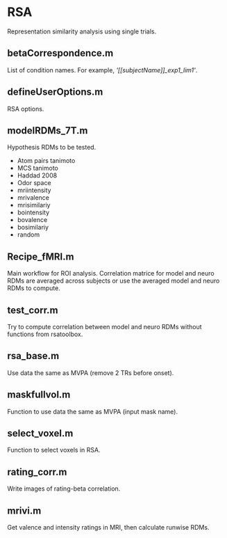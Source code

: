 # RSA
Representation similarity analysis using single trials.

## betaCorrespondence.m
List of condition names. For example, *'[[subjectName]]_exp1_lim1'*.

## defineUserOptions.m
RSA options.

## modelRDMs_7T.m
Hypothesis RDMs to be tested.
* Atom pairs tanimoto
* MCS tanimoto
* Haddad 2008
* Odor space
* mriintensity
* mrivalence
* mrisimilariy
* bointensity
* bovalence
* bosimilariy
* random

## Recipe_fMRI.m
Main workflow for ROI analysis. Correlation matrice for model and neuro RDMs are averaged across subjects or use the averaged model and neuro RDMs to compute.

## test_corr.m
Try to compute correlation between model and neuro RDMs without functions from rsatoolbox.

## rsa_base.m
Use data the same as MVPA (remove 2 TRs before onset).

## maskfullvol.m
Function to use data the same as MVPA (input mask name).

## select_voxel.m
Function to select voxels in RSA.

## rating_corr.m
Write images of rating-beta correlation.

## mrivi.m
Get valence and intensity ratings in MRI, then calculate runwise RDMs.